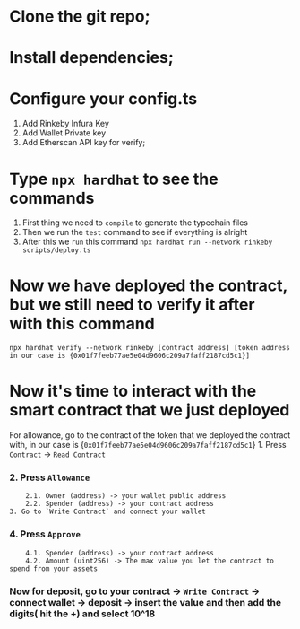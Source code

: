 # Clone the git repo;

# Install dependencies;

# Configure your config.ts
1. Add Rinkeby Infura Key
2. Add Wallet Private key
3. Add Etherscan API key for verify;

# Type `npx hardhat` to see the commands
1. First thing we need to `compile` to generate the typechain files
2. Then we run the `test` command to see if everything is alright
3. After this we `run` this command `npx hardhat run --network rinkeby scripts/deploy.ts`

# Now we have deployed the contract, but we still need to verify it after with this command
`npx hardhat verify --network rinkeby [contract address] [token address in our case is {0x01f7feeb77ae5e04d9606c209a7faff2187cd5c1}]`

# Now it's time to interact with the smart contract that we just deployed 
For allowance, go to the contract of the token that we deployed the contract with, in our case is {`0x01f7feeb77ae5e04d9606c209a7faff2187cd5c1`}
    1. Press `Contract` -> `Read Contract`
### 2. Press `Allowance`
        2.1. Owner (address) -> your wallet public address
        2.2. Spender (address) -> your contract address
    3. Go to `Write Contract` and connect your wallet
### 4. Press `Approve`
        4.1. Spender (address) -> your contract address
        4.2. Amount (uint256) -> The max value you let the contract to spend from your assets
### Now for deposit, go to your contract -> `Write Contract` -> connect wallet -> deposit -> insert the value and then add the digits( hit the +) and select 10^18